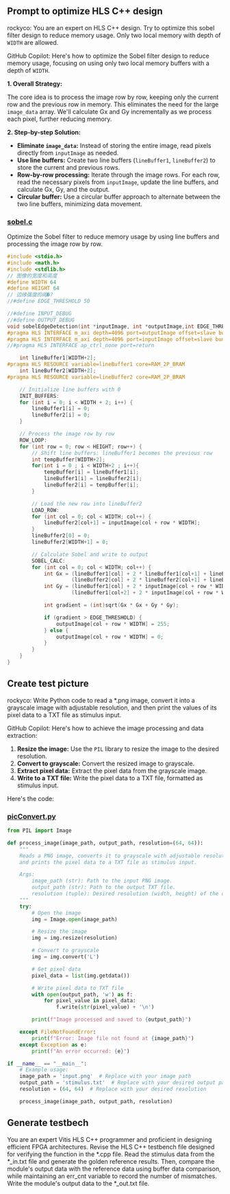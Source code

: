 ## Prompt to optimize HLS C++ design

rockyco: You are an expert on HLS C++ design. Try to optimize this sobel filter design to reduce memory usage. Only two local memory with depth of `WIDTH` are allowed.

GitHub Copilot: Here's how to optimize the Sobel filter design to reduce memory usage, focusing on using only two local memory buffers with a depth of `WIDTH`.

**1. Overall Strategy:**

The core idea is to process the image row by row, keeping only the current row and the previous row in memory.  This eliminates the need for the large `image_data` array.  We'll calculate Gx and Gy incrementally as we process each pixel, further reducing memory.

**2. Step-by-step Solution:**

*   **Eliminate `image_data`:**  Instead of storing the entire image, read pixels directly from `inputImage` as needed.
*   **Use line buffers:** Create two line buffers (`lineBuffer1`, `lineBuffer2`) to store the current and previous rows.
*   **Row-by-row processing:** Iterate through the image rows. For each row, read the necessary pixels from `inputImage`, update the line buffers, and calculate Gx, Gy, and the output.
*   **Circular buffer:** Use a circular buffer approach to alternate between the two line buffers, minimizing data movement.

### [sobel.c](file:///d%3A/Projects/MatlabProj/OpenWLAN/ImageProcessing/sobelFilter_opt1/sobel.c)

Optimize the Sobel filter to reduce memory usage by using line buffers and processing the image row by row.

```c
#include <stdio.h>
#include <math.h>
#include <stdlib.h>
// 图像的宽度和高度
#define WIDTH 64
#define HEIGHT 64
// 边缘强度的阈�?
//#define EDGE_THRESHOLD 50

//#define INPUT_DEBUG
//#define OUTPUT_DEBUG
void sobelEdgeDetection(int *inputImage, int *outputImage,int EDGE_THRESHOLD) {
#pragma HLS INTERFACE m_axi depth=4096 port=outputImage offset=slave bundle=out
#pragma HLS INTERFACE m_axi depth=4096 port=inputImage offset=slave bundle=in
//#pragma HLS INTERFACE ap_ctrl_none port=return

	int lineBuffer1[WIDTH+2];
#pragma HLS RESOURCE variable=lineBuffer1 core=RAM_2P_BRAM
	int lineBuffer2[WIDTH+2];
#pragma HLS RESOURCE variable=lineBuffer2 core=RAM_2P_BRAM

    // Initialize line buffers with 0
    INIT_BUFFERS:
    for (int i = 0; i < WIDTH + 2; i++) {
        lineBuffer1[i] = 0;
        lineBuffer2[i] = 0;
    }

    // Process the image row by row
    ROW_LOOP:
    for (int row = 0; row < HEIGHT; row++) {
        // Shift line buffers: lineBuffer1 becomes the previous row
        int tempBuffer[WIDTH+2];
        for(int i = 0 ; i < WIDTH+2 ; i++){
            tempBuffer[i] = lineBuffer1[i];
            lineBuffer1[i] = lineBuffer2[i];
            lineBuffer2[i] = tempBuffer[i];
        }

        // Load the new row into lineBuffer2
        LOAD_ROW:
        for (int col = 0; col < WIDTH; col++) {
            lineBuffer2[col+1] = inputImage[col + row * WIDTH];
        }
        lineBuffer2[0] = 0;
        lineBuffer2[WIDTH+1] = 0;

        // Calculate Sobel and write to output
        SOBEL_CALC:
        for (int col = 0; col < WIDTH; col++) {
            int Gx = (lineBuffer1[col] + 2 * lineBuffer1[col+1] + lineBuffer1[col+2]) -
                     (lineBuffer2[col] + 2 * lineBuffer2[col+1] + lineBuffer2[col+2]);
            int Gy = (lineBuffer1[col] + 2 * inputImage[col + row * WIDTH] + lineBuffer2[col]) -
                     (lineBuffer1[col+2] + 2 * inputImage[col + row * WIDTH] + lineBuffer2[col+2]);

            int gradient = (int)sqrt(Gx * Gx + Gy * Gy);

            if (gradient > EDGE_THRESHOLD) {
                outputImage[col + row * WIDTH] = 255;
            } else {
                outputImage[col + row * WIDTH] = 0;
            }
        }
    }
}
```
</file>



## Create test picture

rockyco: Write Python code to read a *.png image, convert it into a grayscale image with adjustable resolution, and then print the values of its pixel data to a TXT file as stimulus input.

GitHub Copilot: Here's how to achieve the image processing and data extraction:

1.  **Resize the image:** Use the `PIL` library to resize the image to the desired resolution.
2.  **Convert to grayscale:** Convert the resized image to grayscale.
3.  **Extract pixel data:** Extract the pixel data from the grayscale image.
4.  **Write to a TXT file:** Write the pixel data to a TXT file, formatted as stimulus input.

Here's the code:

### [picConvert.py](file:///d%3A/Projects/MatlabProj/OpenWLAN/ImageProcessing/sobelFilter/_opt1/picConvert.py)

```python
from PIL import Image

def process_image(image_path, output_path, resolution=(64, 64)):
    """
    Reads a PNG image, converts it to grayscale with adjustable resolution,
    and prints the pixel data to a TXT file as stimulus input.

    Args:
        image_path (str): Path to the input PNG image.
        output_path (str): Path to the output TXT file.
        resolution (tuple): Desired resolution (width, height) of the output image.
    """
    try:
        # Open the image
        img = Image.open(image_path)

        # Resize the image
        img = img.resize(resolution)

        # Convert to grayscale
        img = img.convert('L')

        # Get pixel data
        pixel_data = list(img.getdata())

        # Write pixel data to TXT file
        with open(output_path, 'w') as f:
            for pixel_value in pixel_data:
                f.write(str(pixel_value) + '\n')

        print(f"Image processed and saved to {output_path}")

    except FileNotFoundError:
        print(f"Error: Image file not found at {image_path}")
    except Exception as e:
        print(f"An error occurred: {e}")

if __name__ == "__main__":
    # Example usage:
    image_path = 'input.png'  # Replace with your image path
    output_path = 'stimulus.txt'  # Replace with your desired output path
    resolution = (64, 64)  # Replace with your desired resolution

    process_image(image_path, output_path, resolution)
```
</file>



## Generate testbech

You are an expert Vitis HLS C++ programmer and proficient in designing efficient FPGA architectures.
Revise the HLS C++ testbench file designed for verifying the function in the *.cpp file. Read the stimulus data from the *_in.txt file and generate the golden reference results. Then, compare the module's output data with the reference data using buffer data comparison, while maintaining an err_cnt variable to record the number of mismatches. Write the module's output data to the *_out.txt file.


